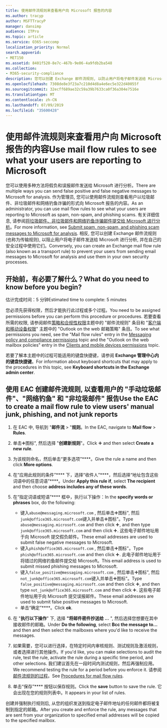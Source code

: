 ```yaml
---
title: 使用邮件流规则来查看用户向 Microsoft 报告的内容
ms.author: tracyp
author: MSFTTracyP
manager: dansimp
audience: ITPro
ms.topic: article
ms.service: O365-seccomp
localization_priority: Normal
search.appverid:
- MET150
ms.assetid: 8401f520-8e7c-467b-9e06-4a9fdb2ba548
ms.collection:
- M365-security-compliance
description: 您可以创建 Exchange 邮件流规则, 以防止用户将电子邮件发送给 Microsoft 进行分析并在自己的安全过程中使用它们。
ms.openlocfilehash: 7308de8e3f23a7c210d4d8a4e6ec5e322d40055f
ms.sourcegitcommit: 32ecff689ae32c59a39b7633ca0f36a304e7516e
ms.translationtype: MT
ms.contentlocale: zh-CN
ms.lasthandoff: 07/09/2019
ms.locfileid: "35600428"
---
```

# <a name="use-mail-flow-rules-to-see-what-your-users-are-reporting-to-microsoft"></a><span data-ttu-id="8a908-103">使用邮件流规则来查看用户向 Microsoft 报告的内容</span><span class="sxs-lookup"><span data-stu-id="8a908-103">Use mail flow rules to see what your users are reporting to Microsoft</span></span>

<span data-ttu-id="8a908-104">您可以使用多种方法将假负和误报邮件发送给 Microsoft 进行分析。</span><span class="sxs-lookup"><span data-stu-id="8a908-104">There are multiple ways you can send false positive and false negative messages to Microsoft for analysis.</span></span> <span data-ttu-id="8a908-105">作为管理员, 您可以使用邮件流规则查看用户以垃圾邮件、非垃圾邮件和网络钓鱼诈骗的形式向 Microsoft 报告的内容。</span><span class="sxs-lookup"><span data-stu-id="8a908-105">As an administrator, you can use mail flow rules to see what your users are reporting to Microsoft as spam, non-spam, and phishing scams.</span></span> <span data-ttu-id="8a908-106">有关详细信息, 请参阅[将垃圾邮件、非垃圾邮件和网络钓鱼诈骗邮件提交给 Microsoft 进行分析](submit-spam-non-spam-and-phishing-scam-messages-to-microsoft-for-analysis.md)。</span><span class="sxs-lookup"><span data-stu-id="8a908-106">For more information, see [Submit spam, non-spam, and phishing scam messages to Microsoft for analysis](submit-spam-non-spam-and-phishing-scam-messages-to-microsoft-for-analysis.md).</span></span> <span data-ttu-id="8a908-107">相反, 您可以创建 Exchange 邮件流规则 (也称为传输规则), 以阻止用户将电子邮件发送给 Microsoft 进行分析, 并在自己的安全过程中使用它们。</span><span class="sxs-lookup"><span data-stu-id="8a908-107">Conversely, you can create an Exchange mail flow rule (also known as a transport rule) to prevent your users from sending email messages to Microsoft for analysis and use them in your own security processes.</span></span>
  
## <a name="what-do-you-need-to-know-before-you-begin"></a><span data-ttu-id="8a908-108">开始前，有必要了解什么？</span><span class="sxs-lookup"><span data-stu-id="8a908-108">What do you need to know before you begin?</span></span>

<span data-ttu-id="8a908-109">估计完成时间：5 分钟</span><span class="sxs-lookup"><span data-stu-id="8a908-109">Estimated time to complete: 5 minutes</span></span>
  
<span data-ttu-id="8a908-110">您必须先获得权限，然后才能执行此过程或多个过程。</span><span class="sxs-lookup"><span data-stu-id="8a908-110">You need to be assigned permissions before you can perform this procedure or procedures.</span></span> <span data-ttu-id="8a908-111">若要查看所需的权限, 请参阅邮件[策略和合规性权限](http://technet.microsoft.com/library/ec4d3b9f-b85a-4cb9-95f5-6fc149c3899b.aspx)主题中的 "邮件流规则" 条目和 "[客户端和移动设备权限](http://technet.microsoft.com/library/57eca42a-5a7f-4c65-89f0-7a84f2dbea19.aspx)" 主题中的 "Outlook on the web 邮箱策略" 条目。</span><span class="sxs-lookup"><span data-stu-id="8a908-111">To see what permissions you need, see the "Mail flow rules" entry in the [Messaging policy and compliance permissions](http://technet.microsoft.com/library/ec4d3b9f-b85a-4cb9-95f5-6fc149c3899b.aspx) topic and the "Outlook on the web mailbox policies" entry in the [Clients and mobile devices permissions](http://technet.microsoft.com/library/57eca42a-5a7f-4c65-89f0-7a84f2dbea19.aspx) topic.</span></span> 
  
<span data-ttu-id="8a908-112">若要了解本主题中的过程可能适用的键盘快捷键，请参阅 **Exchange 管理中心内的键盘快捷键**。</span><span class="sxs-lookup"><span data-stu-id="8a908-112">For information about keyboard shortcuts that may apply to the procedures in this topic, see **Keyboard shortcuts in the Exchange admin center**.</span></span>
  
## <a name="use-the-eac-to-create-a-mail-flow-rule-to-view-users-manual-junk-phishing-and-not-junk-reports"></a><span data-ttu-id="8a908-113">使用 EAC 创建邮件流规则, 以查看用户的 "手动垃圾邮件"、"网络钓鱼" 和 "非垃圾邮件" 报告</span><span class="sxs-lookup"><span data-stu-id="8a908-113">Use the EAC to create a mail flow rule to view users' manual junk, phishing, and not junk reports</span></span>

1. <span data-ttu-id="8a908-114">在 EAC 中, 导航到 "**邮件流** \> "**规则**。</span><span class="sxs-lookup"><span data-stu-id="8a908-114">In the EAC, navigate to **Mail flow** \> **Rules**.</span></span>
    
2. <span data-ttu-id="8a908-115">单击!["添加](media/ITPro-EAC-AddIcon.gif)图标", 然后选择 "**创建新规则**"。</span><span class="sxs-lookup"><span data-stu-id="8a908-115">Click ![Add Icon](media/ITPro-EAC-AddIcon.gif) and then select **Create a new rule**.</span></span>
    
3. <span data-ttu-id="8a908-116">为该规则命名，然后单击“更多选项”\*\*\*\*。</span><span class="sxs-lookup"><span data-stu-id="8a908-116">Give the rule a name and then click **More options**.</span></span>
    
4. <span data-ttu-id="8a908-117">在“应用此规则的条件”\*\*\*\* 下，选择“收件人”\*\*\*\*，然后选择“地址包含这些词语中的任意词语”\*\*\*\*。</span><span class="sxs-lookup"><span data-stu-id="8a908-117">Under **Apply this rule if**, select **The recipient** and then choose **address includes any of these words**.</span></span>
    
5. <span data-ttu-id="8a908-118">在“指定词语或短语”\*\*\*\* 框中，执行以下操作：</span><span class="sxs-lookup"><span data-stu-id="8a908-118">In the **specify words or phrases** box, do the following:</span></span> 
    - <span data-ttu-id="8a908-119">键入`abuse@messaging.microsoft.com` , 然后单击!["添加](media/ITPro-EAC-AddIcon.gif)图标", 然后`junk@office365.microsoft.com`键入并单击!["添加](media/ITPro-EAC-AddIcon.gif)图标"。</span><span class="sxs-lookup"><span data-stu-id="8a908-119">Type `abuse@messaging.microsoft.com` and then click ![Add Icon](media/ITPro-EAC-AddIcon.gif), and then type `junk@office365.microsoft.com` and then click ![Add Icon](media/ITPro-EAC-AddIcon.gif).</span></span> <span data-ttu-id="8a908-120">这些电子邮件地址用于向 Microsoft 提交假负邮件。</span><span class="sxs-lookup"><span data-stu-id="8a908-120">These email addresses are used to submit false negative messages to Microsoft.</span></span>
    - <span data-ttu-id="8a908-121">键入`phish@office365.microsoft.com` , 然后单击!["添加](media/ITPro-EAC-AddIcon.gif)图标"。</span><span class="sxs-lookup"><span data-stu-id="8a908-121">Type `phish@office365.microsoft.com` and then click ![Add Icon](media/ITPro-EAC-AddIcon.gif).</span></span> <span data-ttu-id="8a908-122">此电子邮件地址用于将错过的网络钓鱼邮件提交给 Microsoft。</span><span class="sxs-lookup"><span data-stu-id="8a908-122">This email address is used to submit missed phishing messages to Microsoft.</span></span>
    - <span data-ttu-id="8a908-123">键入`false_positive@messaging.microsoft.com` , 然后单击!["添加](media/ITPro-EAC-AddIcon.gif)图标", 然后`not_junk@office365.microsoft.com`键入并单击!["添加](media/ITPro-EAC-AddIcon.gif)图标"。</span><span class="sxs-lookup"><span data-stu-id="8a908-123">Type `false_positive@messaging.microsoft.com` and then click ![Add Icon](media/ITPro-EAC-AddIcon.gif), and then type `not_junk@office365.microsoft.com` and then click ![Add Icon](media/ITPro-EAC-AddIcon.gif).</span></span> <span data-ttu-id="8a908-124">这些电子邮件地址用于向 Microsoft 提交误报邮件。</span><span class="sxs-lookup"><span data-stu-id="8a908-124">These email addresses are used to submit false positive messages to Microsoft.</span></span>
    - <span data-ttu-id="8a908-125">单击“确定”\*\*\*\*。</span><span class="sxs-lookup"><span data-stu-id="8a908-125">Click **ok**.</span></span>
    
6. <span data-ttu-id="8a908-126">在 "**执行以下操作**" 下, 选择 **"将邮件密件抄送给 ...** ", 然后选择您想要在其中接收邮件的邮箱。</span><span class="sxs-lookup"><span data-stu-id="8a908-126">Under **Do the following**, select **Bcc the message to...** and then and then select the mailboxes where you'd like to receive the messages.</span></span> 
    
7. <span data-ttu-id="8a908-127">如果需要，您可以进行选择，在特定时间内审核规则、测试规则及激活规则，或者选择进行其他操作。</span><span class="sxs-lookup"><span data-stu-id="8a908-127">If you'd like, you can make selections to audit the rule, test the rule, activate the rule during a specific time period, and other selections.</span></span> <span data-ttu-id="8a908-128">我们建议首先在一段时间内测试规则，然后再强制应用。</span><span class="sxs-lookup"><span data-stu-id="8a908-128">We recommend testing the rule for a period before you enforce it.</span></span> <span data-ttu-id="8a908-129">请参阅[邮件流规则的过程](https://docs.microsoft.com/Exchange/policy-and-compliance/mail-flow-rules/mail-flow-rule-procedures)。</span><span class="sxs-lookup"><span data-stu-id="8a908-129">See [Procedures for mail flow rules](https://docs.microsoft.com/Exchange/policy-and-compliance/mail-flow-rules/mail-flow-rule-procedures).</span></span> 
    
8. <span data-ttu-id="8a908-130">单击“保存”\*\*\*\* 按钮以保存规则。</span><span class="sxs-lookup"><span data-stu-id="8a908-130">Click the **save** button to save the rule.</span></span> <span data-ttu-id="8a908-131">它会出现在您的规则列表中。</span><span class="sxs-lookup"><span data-stu-id="8a908-131">It appears in your list of rules.</span></span> 
    
<span data-ttu-id="8a908-132">创建并强制执行规则后, 从您的组织发送到指定电子邮件地址的任何邮件都将被复制到指定的邮箱。</span><span class="sxs-lookup"><span data-stu-id="8a908-132">After you create and enforce the rule, any messages that are sent from your organization to specified email addresses will be copied to the specified mailbox.</span></span>
  

